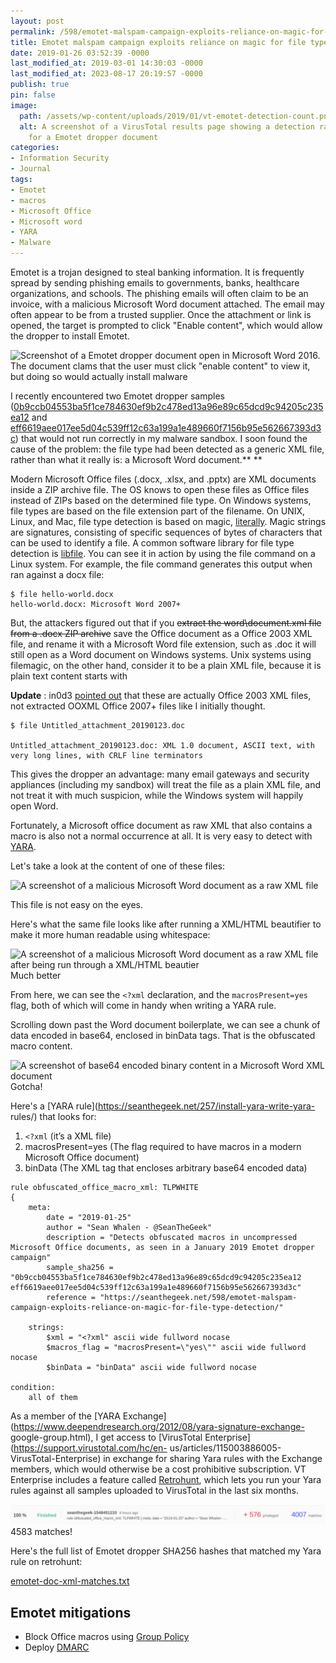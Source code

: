 ```yaml
---
layout: post
permalink: /598/emotet-malspam-campaign-exploits-reliance-on-magic-for-file-type-detection
title: Emotet malspam campaign exploits reliance on magic for file type detection
date: 2019-01-26 03:52:39 -0000
last_modified_at: 2019-03-01 14:30:03 -0000
last_modified_at: 2023-08-17 20:19:57 -0000
publish: true
pin: false
image:
  path: /assets/wp-content/uploads/2019/01/vt-emotet-detection-count.png
  alt: A screenshot of a VirusTotal results page showing a detection rate of 10/58
    for a Emotet dropper document
categories:
- Information Security
- Journal
tags:
- Emotet
- macros
- Microsoft Office
- Microsoft word
- YARA
- Malware
---
```

Emotet is a trojan designed to steal banking information. It is frequently spread by sending phishing
emails to governments, banks, healthcare organizations, and schools. The
phishing emails will often claim to be an invoice, with a malicious Microsoft
Word document attached. The email may often appear to be from a trusted
supplier. Once the attachment or link is opened, the target is prompted to
click "Enable content", which would allow the dropper to install Emotet.

![Screenshot of a Emotet dropper document open in Microsoft Word 2016.
](/assets/wp-content/uploads/2019/01/emotet-dropper.jpg)
The document clams that the user must click "enable content" to view it, but
doing so would actually install malware

I recently encountered two Emotet dropper samples
([0b9ccb04553ba5f1ce784630ef9b2c478ed13a96e89c65dcd9c94205c235ea12](https://www.virustotal.com/#/file/0b9ccb04553ba5f1ce784630ef9b2c478ed13a96e89c65dcd9c94205c235ea12/detection)
and
[eff6619aee017ee5d04c539ff12c63a199a1e489660f7156b95e562667393d3c](https://www.virustotal.com/#/file/eff6619aee017ee5d04c539ff12c63a199a1e489660f7156b95e562667393d3c/detection))
that would not run correctly in my malware sandbox. I soon found the cause of
the problem: the file type had been detected as a generic XML file, rather
than what it really is: a Microsoft Word document.**
**

Modern Microsoft Office files (.docx, .xlsx, and .pptx) are XML documents
inside a ZIP archive file. The OS knows to open these files as Office files
instead of ZIPs based on the determined file type. On Windows systems, file
types are based on the file extension part of the filename. On UNIX, Linux,
and Mac, file type detection is based on magic,
[literally](https://en.wikipedia.org/wiki/Magic_number_\(programming\)#Magic_numbers_in_files).
Magic strings are signatures, consisting of specific sequences of bytes of
characters that can be used to identify a file. A common software library for
file type detection is [libfile](https://www.darwinsys.com/file/). You can see
it in action by using the file command on a Linux system. For example, the
file command generates this output when ran against a docx file:

```text
$ file hello-world.docx
hello-world.docx: Microsoft Word 2007+
```

But, the attackers figured out that if you ~~extract the word\document.xml
file from a .docx ZIP archive~~ save the Office document as a Office 2003 XML
file, and rename it with a Microsoft Word file extension, such as .doc it will
still open as a Word document on Windows systems. Unix systems using
filemagic, on the other hand, consider it to be a plain XML file, because it
is plain text content starts with

**Update** : in0d3 [pointed
out](https://twitter.com/in0d3/statuses/1089202085952978945) that these are
actually Office 2003 XML files, not extracted OOXML Office 2007+ files like I
initially thought.

```text
$ file Untitled_attachment_20190123.doc

Untitled_attachment_20190123.doc: XML 1.0 document, ASCII text, with very long lines, with CRLF line terminators
```

This gives the dropper an advantage: many email gateways and security
appliances (including my sandbox) will treat the file as a plain XML file, and
not treat it with much suspicion, while the Windows system will happily open
Word.

Fortunately, a Microsoft office document as raw XML that also contains a macro
is also not a normal occurrence at all. It is very easy to detect with
[YARA](https://seanthegeek.net/257/install-yara-write-yara-rules/).

Let's take a look at the content of one of these files:

![A screenshot of a malicious Microsoft Word document as a raw XML
file](/assets/wp-content/uploads/2019/01/mso-word-doc-xml.png)

This file is not easy on the eyes.

Here's what the same file looks like after running a XML/HTML beautifier to
make it more human readable using whitespace:

![A screenshot of a malicious Microsoft Word document as a raw XML file after
being run through a XML/HTML beautier](/assets/wp-content/uploads/2019/01/office-macros-arrows.png)
Much better

From here, we can see the `<?xml` declaration, and the `macrosPresent=yes` flag,
both of which will come in handy when writing a YARA rule.

Scrolling down past the Word document boilerplate, we can see a chunk of data
encoded in base64, enclosed in binData tags. That is the obfuscated macro
content.

![A screenshot of base64 encoded binary content in a Microsoft Word XML
document](/assets/wp-content/uploads/2019/01/word_doc_mso_payload.png)
Gotcha!

Here's a [YARA rule](https://seanthegeek.net/257/install-yara-write-yara-
rules/) that looks for:

  1. `<?xml` (it’s a XML file)
  2. macrosPresent=yes (The flag required to have macros in a modern Microsoft Office document)
  3. binData (The XML tag that encloses arbitrary base64 encoded data)

```yara
rule obfuscated_office_macro_xml: TLPWHITE
{
    meta:
        date = "2019-01-25"
        author = "Sean Whalen - @SeanTheGeek"
        description = "Detects obfuscated macros in uncompressed Microsoft Office documents, as seen in a January 2019 Emotet dropper campaign"
        sample_sha256 = "0b9ccb04553ba5f1ce784630ef9b2c478ed13a96e89c65dcd9c94205c235ea12 eff6619aee017ee5d04c539ff12c63a199a1e489660f7156b95e562667393d3c"
        reference = "https://seanthegeek.net/598/emotet-malspam-campaign-exploits-reliance-on-magic-for-file-type-detection/"

    strings:
        $xml = "<?xml" ascii wide fullword nocase
        $macros_flag = "macrosPresent=\"yes\"" ascii wide fullword nocase
        $binData = "binData" ascii wide fullword nocase 

condition:
    all of them
```

As a member of the [YARA
Exchange](https://www.deependresearch.org/2012/08/yara-signature-exchange-
google-group.html), I get access to [VirusTotal
Enterprise](https://support.virustotal.com/hc/en-
us/articles/115003886005-VirusTotal-Enterprise) in exchange for sharing Yara
rules with the Exchange members, which would otherwise be a cost prohibitive
subscription. VT Enterprise includes a feature called
[Retrohunt](https://www.virustotal.com/#/hunting-overview), which lets you run
your Yara rules against all samples uploaded to VirusTotal in the last six
months.

![A screenshot of Retrohunt results](/assets/wp-content/uploads/2019/01/retrohunt.png)
4583 matches!

Here's the full list of Emotet dropper SHA256 hashes that matched my Yara rule
on retrohunt:

[emotet-doc-xml-matches.txt](/assets/wp-content/uploads/2019/01/emotet-doc-xml-matches.txt)

## Emotet mitigations

* Block Office macros using [Group Policy](https://www.thewindowsclub.com/block-macro-malware-microsoft-office)
* Deploy [DMARC](https://seanthegeek.net/459/demystifying-dmarc/)
